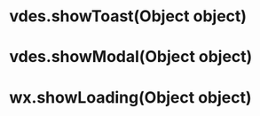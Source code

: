 # vdes.showToast(Object object)





# vdes.showModal(Object object)


# wx.showLoading(Object object)